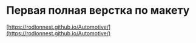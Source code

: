 # Первая полная верстка по макету
[https://rodionnest.github.io/Automotive/](https://rodionnest.github.io/Automotive/)
